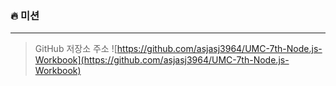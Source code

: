 ### 🔥 미션
---
> GitHub 저장소 주소
> ![https://github.com/asjasj3964/UMC-7th-Node.js-Workbook](https://github.com/asjasj3964/UMC-7th-Node.js-Workbook)